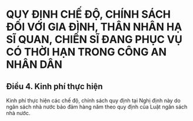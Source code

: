 # QUY ĐỊNH CHẾ ĐỘ, CHÍNH SÁCH ĐỐI VỚI GIA ĐÌNH, THÂN NHÂN HẠ SĨ QUAN, CHIẾN SĨ ĐANG PHỤC VỤ CÓ THỜI HẠN TRONG CÔNG AN NHÂN DÂN

## Điều 4. Kinh phí thực hiện  
Kinh phí thực hiện các chế độ, chính sách quy định tại Nghị định này do ngân sách nhà nước bảo đảm hàng năm theo quy định của Luật ngân sách nhà nước.
